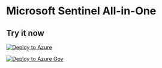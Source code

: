 # Microsoft Sentinel All-in-One

## Try it now

[![Deploy to Azure](https://aka.ms/deploytoazurebutton)](https://portal.azure.com/#create/Microsoft.Template/uri/https%3A%2F%2Fraw.githubusercontent.com%Azure%2FAzure-Sentinel%2Fmaster%2FTools%2FAllInOne%2azuredeploy.json/createUIDefinitionUri/https%3A%2F%2Fraw.githubusercontent.com%Azure%2FAzure-Sentinel%2Fmaster%2FTools%2FAllInOne%2FcreateUiDefinition.json)

[![Deploy to Azure Gov](https://aka.ms/deploytoazuregovbutton)](https://portal.azure.us/#create/Microsoft.Template/uri/https%3A%2F%2Fraw.githubusercontent.com%2FAzure%2FAzure-Sentinel%2Fmaster%2FTools%2FAllInOneGov%2FazuredeployGov.json/createUIDefinitionUri/https%3A%2F%2Fraw.githubusercontent.com%2FAzure%2FAzure-Sentinel%2Fmaster%2FTools%2FAllInOneGov%2FcreateUiDefinitionGov.json)
